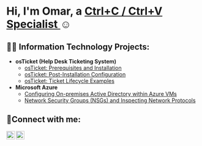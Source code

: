 <h1>Hi, I'm Omar, a <a href="https://www.linkedin.com/in/omar-kassem-41baa4355/"> Ctrl+C / Ctrl+V Specialist </a>☺</h1>

<h2>👨‍💻 Information Technology Projects:</h2>

- <b>osTicket (Help Desk Ticketing System)</b>
  - [osTicket: Prerequisites and Installation](https://github.com/OmarITx/osticket-prereqs)
  - [osTicket: Post-Installation Configuration](https://github.com/OmarITx/post-install-config)
  - [osTicket: Ticket Lifecycle Examples](https://github.com/OmarITx/ticket-lifecycle)
- <b>Microsoft Azure</b>
  - [Configuring On-premises Active Directory within Azure VMs](https://github.com/OmarITx/configure-ad)
  - [Network Security Groups (NSGs) and Inspecting Network Protocols](https://github.com/OmarITx/azure-network-protocols)

<h2>🤳Connect with me:</h2>

[<img align="left" alt="Josh | LinkedIn" width="22px" src="https://cdn.jsdelivr.net/npm/simple-icons@v3/icons/linkedin.svg" />][linkedin]
[<img align="left" alt="Josh | Instagram" width="22px" src="https://cdn.jsdelivr.net/npm/simple-icons@v3/icons/instagram.svg" />][instagram]


[instagram]:https://www.instagram.com/omar_kassem32/
[linkedin]: https://www.linkedin.com/in/omar-kassem-41baa4355/

